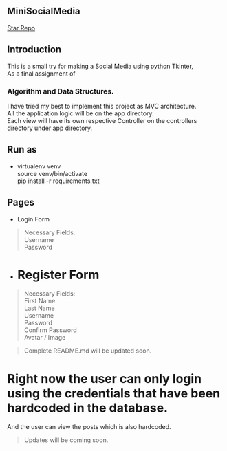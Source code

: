## MiniSocialMedia
[Star Repo]


## Introduction
This is a small try for making a Social Media using python Tkinter,  
As a final assignment of 

### Algorithm and Data Structures.


I have tried my best to implement this project as MVC architecture.\
All the application logic will be on the app directory.\
Each view will have its own respective Controller on the controllers\
directory under app directory.


## Run as

- virtualenv venv \
  source venv/bin/activate \
  pip install -r requirements.txt


## Pages

- Login Form
> Necessary Fields: \
    Username \
    Password

- # Register Form
> Necessary Fields: \
    First Name \
    Last Name \
    Username \
    Password \
    Confirm Password \
    Avatar / Image

> Complete README.md will be updated soon.


[Star Repo]: https://github.com/leodahal4/MiniSocialMedia



# Right now the user can only login using the credentials that have been hardcoded in the database.
And the user can view the posts which is also hardcoded.

> Updates will be coming soon.

